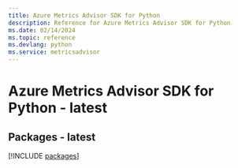```yaml
---
title: Azure Metrics Advisor SDK for Python
description: Reference for Azure Metrics Advisor SDK for Python
ms.date: 02/14/2024
ms.topic: reference
ms.devlang: python
ms.service: metricsadvisor
---
```

# Azure Metrics Advisor SDK for Python - latest
## Packages - latest
[!INCLUDE [packages](metrics-advisor-index.md)]